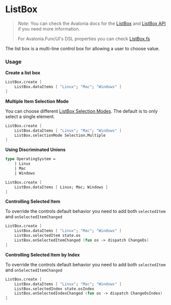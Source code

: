 # ListBox

> _Note_: You can check the Avalonia docs for the [ListBox](https://docs.avaloniaui.net/docs/controls/listbox) and [ListBox API](http://reference.avaloniaui.net/api/Avalonia.Controls/ListBox/) if you need more information.
>
> For Avalonia.FuncUI's DSL properties you can check [ListBox.fs](../../src/Avalonia.FuncUI.DSL/ListBox.fs)

The list box is a multi-line control box for allowing a user to choose value.

### Usage

**Create a list box**

```fsharp
ListBox.create [
    ListBox.dataItems [ "Linux"; "Mac"; "Windows" ]
]
```

**Multiple Item Selection Mode**

You can choose different [ListBox Selection Modes](https://docs.avaloniaui.net/docs/controls/listbox#selectionmode). The default is to only select a single element.

```fsharp
ListBox.create [
    ListBox.dataItems [ "Linux"; "Mac"; "Windows" ]
    ListBox.selectionMode Selection.Multiple
]
```

**Using Discriminated Unions**

```fsharp
type OperatingSystem =
    | Linux
    | Mac
    | Windows

ListBox.create [
    ListBox.dataItems [ Linux; Mac; Windows ]
]
```

**Controlling Selected Item**

To override the controls default behavior you need to add both `selectedItem` and `onSelectedItemChanged`

```fsharp
ListBox.create [
    ListBox.dataItems [ "Linux"; "Mac"; "Windows" ]
    ListBox.selectedItem state.os
    ListBox.onSelectedItemChanged (fun os -> dispatch ChangeOs)
]
```

**Controlling Selected Item by Index**

To override the controls default behavior you need to add both `selectedItem` and `onSelectedItemChanged`

```fsharp
ListBox.create [
    ListBox.dataItems [ "Linux"; "Mac"; "Windows" ]
    ListBox.selectedIndex state.osIndex
    ListBox.onSelectedIndexChanged (fun os -> dispatch ChangeOsIndex)
]
```

